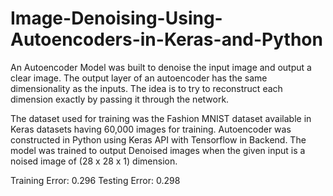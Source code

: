 # Image-Denoising-Using-Autoencoders-in-Keras-and-Python
An Autoencoder Model was built to denoise the input image and output a clear image. The output layer of an autoencoder has the same dimensionality as the inputs. The idea is to try to reconstruct each dimension exactly by passing it through the network.

The dataset used for training was the Fashion MNIST dataset available in Keras datasets having 60,000 images for training. Autoencoder was constructed in Python using Keras API with Tensorflow in Backend. The model was trained to output Denoised images when the given input is a noised image of (28 x 28 x 1) dimension.

Training Error: 0.296
Testing Error: 0.298

